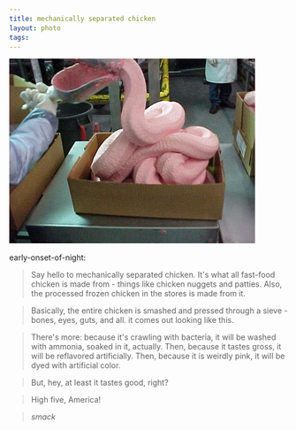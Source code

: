 ```yaml
--- 
title: mechanically separated chicken
layout: photo
tags: 
---
```

![](/tumblr_files/tumblr_l9hc319GNU1qar86bo1_500.jpg)

early-onset-of-night:

> Say hello to mechanically separated chicken. It's what all fast-food chicken is made from - things like chicken nuggets and patties. Also, the processed frozen chicken in the stores is made from it.

> Basically, the entire chicken is smashed and pressed through a sieve - bones, eyes, guts, and all. it comes out looking like this.

> There's more: because it's crawling with bacteria, it will be washed with ammonia, soaked in it, actually. Then, because it tastes gross, it will be reflavored artificially. Then, because it is weirdly pink, it will be dyed with artificial color.

> But, hey, at least it tastes good, right?

> High five, America!

> *smack*
